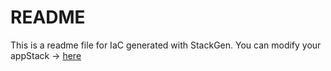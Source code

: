 # README
This is a readme file for IaC generated with StackGen.
You can modify your appStack -> [here](http://main.dev.stackgen.com/appstacks/76b48525-7342-4616-bb8e-cf8d81ea4753)

